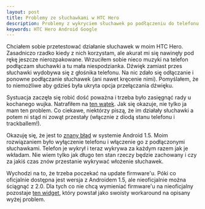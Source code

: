 ```yaml
---
layout: post
title: Problemy ze słuchawkami w HTC Hero
description: Problemy z wykryciem słuchawek po podłączeniu do telefonu HTC Hero. Problemem okazuje się być znany błąd tkwiący w systemie Android.
keywords: HTC Hero Android Google
---
```

Chciałem sobie przetestować działanie słuchawek w moim HTC Hero. Zasadniczo rzadko
kiedy z nich korzystam, ale akurat mi się nawinęły pod rękę jeszcze nierozpakowane. 
Wrzuciłem sobie nieco muzyki na telefon podłączam słuchawki a tu mała niespodzianka.
Dźwięk zamiast przes słuchawki wydobywa się z głośnika telefonu. Na nic zdało się
odłączanie i ponowne podłączanie słuchawek (ani nawet kręcenie nimi). Pomyślałem, że
to niemożliwe aby gdzieś była ukryta opcja przełączania dźwięku.

Systuacja zaczęła się robić dość poważna i trzeba było zasięgnąć rady u kochanego
wujka. Natrafiłem na [ten wątek](http://androidforums.com/htc-hero/7102-htc-hero-headphone-jack-problem.html).
Jak się okazuje, nie tylko ja mam ten problem. Co ciekawe, niektórzy piszą, że im
działały słuchawki a potem ni stąd ni zowąt przestały (włącznie z diodą stanu telefonu
i trackballem!).

Okazuję się, że jest to [znany błąd](http://code.google.com/p/android/issues/detail?id=2534) w systemie Android 1.5.
Moim rozwiązaniem było wyłączenie telefonu i włączenie go z podłączonymi słuchawkami.
Telefon je wykrył i teraz wykrywa za każdym razem jak je wkładam. Nie wiem tylko
jak długo ten stan rzeczy będzie zachowany i czy za jakiś czas znów przestanie wykrywać
włożenie słuchawek.

Wychodzi na to, że trzeba poczekać na update firmware'u. Póki co
oficjalnie dostępna jest wersja z Androidem 1.5, ale nieoficjalnie można ściągnąć z 2.0.
Dla tych co nie chcą wymieniać firmware'u na nieoficjalny pozostaje [ten widget](http://code.google.com/p/toggleheadset/),
który powstał jako swoisty workaround na opisany wyżej problem.